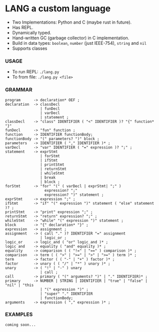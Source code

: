 # LANG a custom language

- Two Implementations: Python and C (maybe rust in future).
- Has REPL.
- Dynamically typed.
- Hand-written GC (garbage collector) in C implementation.
- Build in data types: `boolean`, `number` (just IEEE-754), `string` and `nil`
- Supports classes

### USAGE

- To run REPL: `./lang.py`
- To from file: `./lang.py <file>`

### GRAMMAR

```
program      -> declaration* OEF ;
declaration  -> classDecl
                | funDecl
                | varDecl
                | statement ;
classDecl    -> "class" IDENTIFIER ( "<" IDENTIFIER )? "{" function* "}"
funDecl      -> "fun" function ;
function     -> IDENTIFIER functionBody;
functionBody -> "(" parameters? ")" block ;
parameters   -> IDENTIFIER ( "," IDENTIFIER )* ;
varDecl      -> "var" IDENTIFIER ( "=" expression )? ";" ;
statement    -> exprStmt
                | forStmt
                | ifStmt
                | printStmt
                | returnStmt
                | whileStmt
                | break
                | block ;
forStmt      -> "for" "(" ( varDecl | exprStmt| ";" )
                  expression? ";"
                  expression? ")" statement ;
exprStmt     -> expression ";" ;
ifStmt       -> "if" "(" expression ")" statement ( "else" statement )? ;
printStmt    -> "print" expression ";" ;
returnStmt   -> "return" expression? ";" ;
whileStmt    -> "while" "(" expression ")" statement ;
block        -> "{" declaration* "}" ;
expression   -> assignment ;
assignment   -> ( call "." )? IDENTIFIER "=" assignment
                | logic_or ;
logic_or     -> logic_and ( "or" logic_and )* ;
logic and    -> equality ( "and" equality )* ;
equality     -> comparison ( ( "!=" | "==" ) comparison )* ;
comparison   -> term ( ( ">" | ">=" | ">" | ">=" ) term )* ;
term         -> factor ( ( "-" | "+" ) factor )* ;
factor       -> unary ( ( "/" | "*" ) unary )* ;
unary        -> ( "!" | "-" ) unary
                | call ;
call         -> primary ( "(" arguments? ")" | "." IDENTIFIER)* ;
primary      -> NUMBER | STRING | IDENTIFIER | "true" | "false" | "nil" | "this
                | "(" expression ")" ;
                | "super" "." IDENTIFIER
                | functionBody;
arguments    -> expression ( "," expression )* ;
```

### EXAMPLES

```
coming soon...
```
